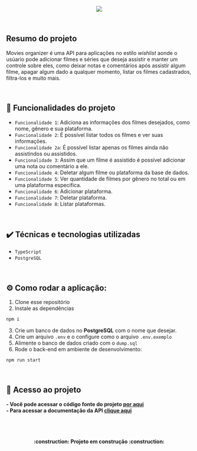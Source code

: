 <p align="center">
<img src="https://user-images.githubusercontent.com/47827945/201023710-5909fe26-4dd2-475a-b265-9c6640630b62.png"/>
</p>
<br>

## Resumo do projeto
Movies organizer é uma API para aplicações no estilo <i>wishlist</i> aonde o usúario pode adicionar filmes e séries que deseja assistir e manter um controle sobre eles, 
como deixar notas e comentários após assistir algum filme, apagar algum dado a qualquer momento, listar os filmes cadastrados, filtra-los e muito mais.

<br>

## :hammer: Funcionalidades do projeto

- `Funcionalidade 1`: Adiciona as informações dos filmes desejados, como nome, gênero e sua plataforma.
- `Funcionalidade 2`: É possível listar todos os filmes e ver suas informações. 
- `Funcionalidade 2a`: É possível listar apenas os filmes ainda não assistindos ou assistidos. 
- `Funcionalidade 3`: Assim que um filme é assistido é possível adicionar uma nota ou comentário a ele. 
- `Funcionalidade 4`: Deletar algum filme ou plataforma da base de dados.
- `Funcionalidade 5`: Ver quantidade de filmes por gênero no total ou em uma plataforma especifica.
- `Funcionalidade 6`: Adicionar plataforma.
- `Funcionalidade 7`: Deletar plataforma.
- `Funcionalidade 8`: Listar plataformas. 

<br>

## ✔️ Técnicas e tecnologias utilizadas

- ``TypeScript``
- ``PostgreSQL``

<br> 

## ⚙ Como rodar a aplicação: 
1. Clone esse repositório
2. Instale as dependências
```bash
npm i
```
3. Crie um banco de dados no **PostgreSQL** com o nome que desejar.
4. Crie um arquivo `.env` e o configure como o arquivo `.env.exemplo`
5. Alimente o banco de dados criado com o `dump.sql` 
6. Rode o back-end em ambiente de desenvolvimento:
```bash
npm run start
```
<br>

## 📁  Acesso ao projeto

**- Você pode acessar o código fonte do projeto <a href="https://github.com/francianeV/organizador-filmes">por aqui</a>**
<br>
**- Para acessar a documentação da API <a href="https://github.com/francianeV/organizador-filmes/blob/main/documentacao_API.md"> clique aqui</a>**

<br><br>

<h4 align="center"> 
    :construction:  Projeto em construção  :construction:
</h4>
